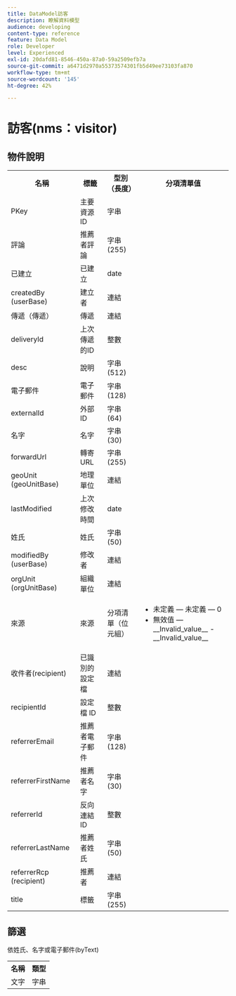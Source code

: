 ```yaml
---
title: DataModel訪客
description: 瞭解資料模型
audience: developing
content-type: reference
feature: Data Model
role: Developer
level: Experienced
exl-id: 20dafd81-8546-450a-87a0-59a2509efb7a
source-git-commit: a6471d2970a55373574301fb5d49ee73103fa870
workflow-type: tm+mt
source-wordcount: '145'
ht-degree: 42%

---
```


# 訪客(nms：visitor)

## 物件說明

<table>
    <tr>
        <th>名稱</th>
        <th>標籤</th>
        <th>型別（長度）</th>
        <th>分項清單值</th>
    </tr>
    <tr>
        <td>PKey</td>
        <td>主要資源ID</td>
        <td>字串 </td>
        <td> </td>
    </tr>
    <tr>
        <td>評論</td>
        <td>推薦者評論</td>
        <td>字串(255)</td>
        <td> </td>
    </tr>
    <tr>
        <td>已建立</td>
        <td>已建立</td>
        <td>date </td>
        <td> </td>
    </tr>
    <tr>
        <td>createdBy (userBase)</td>
        <td>建立者</td>
        <td>連結 </td>
        <td> </td>
    </tr>
    <tr>
        <td>傳遞（傳遞）</td>
        <td>傳遞</td>
        <td>連結 </td>
        <td> </td>
    </tr>
    <tr>
        <td>deliveryId</td>
        <td>上次傳遞的ID</td>
        <td>整數 </td>
        <td> </td>
    </tr>
    <tr>
        <td>desc</td>
        <td>說明</td>
        <td>字串(512)</td>
        <td> </td>
    </tr>
    <tr>
        <td>電子郵件</td>
        <td>電子郵件</td>
        <td>字串(128)</td>
        <td> </td>
    </tr>
    <tr>
        <td>externalId</td>
        <td>外部 ID</td>
        <td>字串(64)</td>
        <td> </td>
    </tr>
    <tr>
        <td>名字</td>
        <td>名字</td>
        <td>字串(30)</td>
        <td> </td>
    </tr>
    <tr>
        <td>forwardUrl</td>
        <td>轉寄 URL</td>
        <td>字串(255)</td>
        <td> </td>
    </tr>
    <tr>
        <td>geoUnit (geoUnitBase)</td>
        <td>地理單位</td>
        <td>連結 </td>
        <td> </td>
    </tr>
    <tr>
        <td>lastModified</td>
        <td>上次修改時間</td>
        <td>date </td>
        <td> </td>
    </tr>
    <tr>
        <td>姓氏</td>
        <td>姓氏</td>
        <td>字串(50)</td>
        <td> </td>
    </tr>
    <tr>
        <td>modifiedBy (userBase)</td>
        <td>修改者</td>
        <td>連結 </td>
        <td> </td>
    </tr>
    <tr>
        <td>orgUnit (orgUnitBase)</td>
        <td>組織單位</td>
        <td>連結 </td>
        <td> </td>
    </tr>
    <tr>
        <td>來源</td>
        <td>來源</td>
        <td>分項清單（位元組） </td>
        <td>
            <ul>
            <li>未定義 — 未定義 — 0</li>
            <li>無效值 — __Invalid_value__ - __Invalid_value__</li>
            </ul>
        </td>
    </tr>
    <tr>
        <td>收件者(recipient)</td>
        <td>已識別的設定檔</td>
        <td>連結 </td>
        <td> </td>
    </tr>
    <tr>
        <td>recipientId</td>
        <td>設定檔 ID</td>
        <td>整數 </td>
        <td> </td>
    </tr>
    <tr>
        <td>referrerEmail</td>
        <td>推薦者電子郵件</td>
        <td>字串(128)</td>
        <td> </td>
    </tr>
    <tr>
        <td>referrerFirstName</td>
        <td>推薦者名字</td>
        <td>字串(30)</td>
        <td> </td>
    </tr>
    <tr>
        <td>referrerId</td>
        <td>反向連結ID</td>
        <td>整數 </td>
        <td> </td>
    </tr>
    <tr>
        <td>referrerLastName</td>
        <td>推薦者姓氏</td>
        <td>字串(50)</td>
        <td> </td>
    </tr>
    <tr>
        <td>referrerRcp (recipient)</td>
        <td>推薦者</td>
        <td>連結 </td>
        <td> </td>
    </tr>
    <tr>
        <td>title</td>
        <td>標籤</td>
        <td>字串(255)</td>
        <td> </td>
    </tr>
</table>

## 篩選

依姓氏、名字或電子郵件(byText)</p>

<table>
        <tr>
        <th>名稱</th>
        <th>類型</th>
        </tr>
        <tr>
        <td>文字</td>
        <td>字串</td>
        </tr>
    </table>
